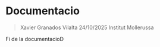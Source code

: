 # Documentacio

> Xavier Granados Vilalta
> 24/10/2025
> Institut Mollerussa

Fi de la documentacioD
